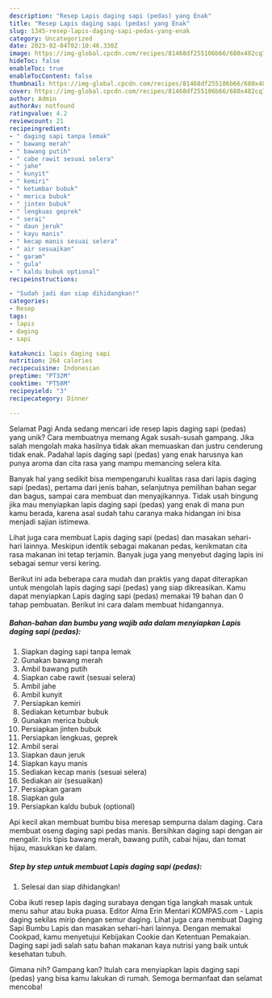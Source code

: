 ```yaml
---
description: "Resep Lapis daging sapi (pedas) yang Enak"
title: "Resep Lapis daging sapi (pedas) yang Enak"
slug: 1345-resep-lapis-daging-sapi-pedas-yang-enak
category: Uncategorized
date: 2023-02-04T02:10:46.330Z
image: https://img-global.cpcdn.com/recipes/81468df255106b66/680x482cq70/lapis-daging-sapi-pedas-foto-resep-utama.jpg
hideToc: false
enableToc: true
enableTocContent: false
thumbnail: https://img-global.cpcdn.com/recipes/81468df255106b66/680x482cq70/lapis-daging-sapi-pedas-foto-resep-utama.jpg
cover: https://img-global.cpcdn.com/recipes/81468df255106b66/680x482cq70/lapis-daging-sapi-pedas-foto-resep-utama.jpg
author: Admin
authorAv: notfound
ratingvalue: 4.2
reviewcount: 21
recipeingredient:
- " daging sapi tanpa lemak"
- " bawang merah"
- " bawang putih"
- " cabe rawit sesuai selera"
- " jahe"
- " kunyit"
- " kemiri"
- " ketumbar bubuk"
- " merica bubuk"
- " jinten bubuk"
- " lengkuas geprek"
- " serai"
- " daun jeruk"
- " kayu manis"
- " kecap manis sesuai selera"
- " air sesuaikan"
- " garam"
- " gula"
- " kaldu bubuk optional"
recipeinstructions:

- "Sudah jadi dan siap dihidangkan!"
categories:
- Resep
tags:
- lapis
- daging
- sapi

katakunci: lapis daging sapi 
nutrition: 264 calories
recipecuisine: Indonesian
preptime: "PT32M"
cooktime: "PT58M"
recipeyield: "3"
recipecategory: Dinner

---
```



Selamat Pagi Anda sedang mencari ide resep lapis daging sapi (pedas) yang unik? Cara membuatnya memang Agak susah-susah gampang. Jika salah mengolah maka hasilnya tidak akan memuaskan dan justru cenderung tidak enak. Padahal lapis daging sapi (pedas) yang enak harusnya kan punya aroma dan cita rasa yang mampu memancing selera kita.


Banyak hal yang sedikit bisa mempengaruhi kualitas rasa dari lapis daging sapi (pedas), pertama dari jenis bahan, selanjutnya pemilihan bahan segar dan bagus, sampai cara membuat dan menyajikannya. Tidak usah bingung jika mau menyiapkan lapis daging sapi (pedas) yang enak di mana pun kamu berada, karena asal sudah tahu caranya maka hidangan ini bisa menjadi sajian istimewa.

Lihat juga cara membuat Lapis daging sapi (pedas) dan masakan sehari-hari lainnya. Meskipun identik sebagai makanan pedas, kenikmatan cita rasa makanan ini tetap terjamin. Banyak juga yang menyebut daging lapis ini sebagai semur versi kering.


Berikut ini ada beberapa cara mudah dan praktis yang dapat diterapkan untuk mengolah lapis daging sapi (pedas) yang siap dikreasikan. Kamu dapat menyiapkan Lapis daging sapi (pedas) memakai 19 bahan dan 0 tahap pembuatan. Berikut ini cara dalam membuat hidangannya.

<!--inarticleads1-->

##### Bahan-bahan dan bumbu yang wajib ada dalam menyiapkan Lapis daging sapi (pedas):

1. Siapkan  daging sapi tanpa lemak
1. Gunakan  bawang merah
1. Ambil  bawang putih
1. Siapkan  cabe rawit (sesuai selera)
1. Ambil  jahe
1. Ambil  kunyit
1. Persiapkan  kemiri
1. Sediakan  ketumbar bubuk
1. Gunakan  merica bubuk
1. Persiapkan  jinten bubuk
1. Persiapkan  lengkuas, geprek
1. Ambil  serai
1. Siapkan  daun jeruk
1. Siapkan  kayu manis
1. Sediakan  kecap manis (sesuai selera)
1. Sediakan  air (sesuaikan)
1. Persiapkan  garam
1. Siapkan  gula
1. Persiapkan  kaldu bubuk (optional)


Api kecil akan membuat bumbu bisa meresap sempurna dalam daging. Cara membuat oseng daging sapi pedas manis. Bersihkan daging sapi dengan air mengalir. Iris tipis bawang merah, bawang putih, cabai hijau, dan tomat hijau, masukkan ke dalam. 

<!--inarticleads2-->

##### Step by step untuk membuat Lapis daging sapi (pedas):


1. Selesai dan siap dihidangkan!

Coba ikuti resep lapis daging surabaya dengan tiga langkah masak untuk menu sahur atau buka puasa. Editor Alma Erin Mentari KOMPAS.com - Lapis daging sekilas mirip dengan semur daging. Lihat juga cara membuat Daging Sapi Bumbu Lapis dan masakan sehari-hari lainnya. Dengan memakai Cookpad, kamu menyetujui Kebijakan Cookie dan Ketentuan Pemakaian. Daging sapi jadi salah satu bahan makanan kaya nutrisi yang baik untuk kesehatan tubuh. 

Gimana nih? Gampang kan? Itulah cara menyiapkan lapis daging sapi (pedas) yang bisa kamu lakukan di rumah. Semoga bermanfaat dan selamat mencoba!
